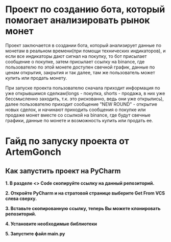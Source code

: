 <h1 id="-arncpp">Проект по созданию бота, который помогает анализировать рынок монет</h1>
<p>Проект заключается в создании бота, который анализирует данные по монетам в реальном времени(при помощи технических индикаторов), и если все индикаторы дают сигнал на покупку, то бот присылает сообщение о покупке, затем присылает ссылку на binance, где пользователю по этой монете доступен свечной график, данные по ценам открытия, закрытия и так далее, там же пользователь может купить или продать монету.  </p>

<p>При запуске проекта пользователю сначала приходит информация по уже открывшимся сделкам(longs - покупка, shorts - продажа, в них уже бессмысленно заходить, т.к. это рискованно, ведь они уже открылись), далее пользователю приходит сообщение "NEW ROUND" - открытие новых сделок, и начинают приходить сообщения о покупке или продаже монет вместе со ссылкой на binance, где будут свечные графики, данные по монете и возможность купить или продать ее. </p>
</blockquote>
</blockquote>


<h1 id="-arncpp">Гайд по запуску проекта от ArtemGonch</h1>
<h2 id="-pycharm">Как запустить проект на PyCharm</h2>
<p><strong>1. В разделе <> Code скопируйте ссылку на данный репозиторий.
<p><strong>2. Откройте PyCharm и на стратовой странице выберите Get From VCS слева сверху.
<p><strong>3. Вставьте скопированную ссылку, теперь Вы можете клонировать репозиторий.
<p><strong>4. Установите необходимые библиотеки
<p><strong>5. Запустите файл main.py</strong></p>
